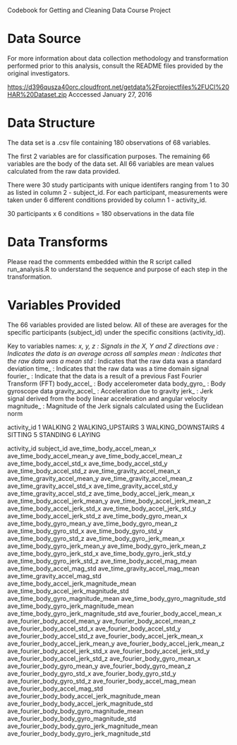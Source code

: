 Codebook for Getting and Cleaning Data Course Project

# Data Source
For more information about data collection methodology and transformation performed prior to this analysis, consult the README files provided by the original investigators.

https://d396qusza40orc.cloudfront.net/getdata%2Fprojectfiles%2FUCI%20HAR%20Dataset.zip
Acccessed January 27, 2016


# Data Structure
The data set is a .csv file containing 180 observations of 68 variables.

The first 2 variables are for classification purposes. The remaining 66 variables are the body of the data set. All 66 variables are mean values calculated from the raw data provided.

There were 30 study participants with unique identifers ranging from 1 to 30 as listed in column 2 - subject_id. For each participant, measurements were taken under 6 different conditions provided by column 1 - activity_id.

30 participants x 6 conditions = 180 observations in the data file


# Data Transforms
Please read the comments embedded within the R script called run_analysis.R to understand the sequence and purpose of each step in the transformation.


# Variables Provided
The 66 variables provided are listed below. All of these are averages for the specific participants (subject_id) under the specific consitions (activity_id).

Key to variables names:
_x, _y, _z : Signals in the X, Y and Z directions
ave_ : Indicates the data is an average across all samples
mean_ : Indicates that the raw data was a mean
std_ : Indicates that the raw data was a standard deviation
time_ : Indicates that the raw data was a time domain signal
fourier_ : Indicate that the data is a result of a previous Fast Fourier Transform (FFT)
body_accel_ : Body accelerometer data
body_gyro_ : Body gyroscope data
gravity_accel_ : Acceleration due to gravity
jerk_ : Jerk signal derived from the body linear acceleration and angular velocity 
magnitude_ : Magnitude of the Jerk signals calculated using the Euclidean norm


activity_id
1 WALKING
2 WALKING_UPSTAIRS
3 WALKING_DOWNSTAIRS
4 SITTING
5 STANDING
6 LAYING


activity_id 
subject_id
ave_time_body_accel_mean_x
ave_time_body_accel_mean_y
ave_time_body_accel_mean_z
ave_time_body_accel_std_x
ave_time_body_accel_std_y
ave_time_body_accel_std_z
ave_time_gravity_accel_mean_x
ave_time_gravity_accel_mean_y
ave_time_gravity_accel_mean_z
ave_time_gravity_accel_std_x
ave_time_gravity_accel_std_y
ave_time_gravity_accel_std_z
ave_time_body_accel_jerk_mean_x
ave_time_body_accel_jerk_mean_y
ave_time_body_accel_jerk_mean_z
ave_time_body_accel_jerk_std_x
ave_time_body_accel_jerk_std_y
ave_time_body_accel_jerk_std_z
ave_time_body_gyro_mean_x
ave_time_body_gyro_mean_y
ave_time_body_gyro_mean_z
ave_time_body_gyro_std_x
ave_time_body_gyro_std_y
ave_time_body_gyro_std_z
ave_time_body_gyro_jerk_mean_x
ave_time_body_gyro_jerk_mean_y
ave_time_body_gyro_jerk_mean_z
ave_time_body_gyro_jerk_std_x
ave_time_body_gyro_jerk_std_y
ave_time_body_gyro_jerk_std_z
ave_time_body_accel_mag_mean
ave_time_body_accel_mag_std
ave_time_gravity_accel_mag_mean
ave_time_gravity_accel_mag_std
ave_time_body_accel_jerk_magnitude_mean
ave_time_body_accel_jerk_magnitude_std
ave_time_body_gyro_magnitude_mean
ave_time_body_gyro_magnitude_std
ave_time_body_gyro_jerk_magnitude_mean
ave_time_body_gyro_jerk_magnitude_std
ave_fourier_body_accel_mean_x
ave_fourier_body_accel_mean_y
ave_fourier_body_accel_mean_z
ave_fourier_body_accel_std_x
ave_fourier_body_accel_std_y
ave_fourier_body_accel_std_z
ave_fourier_body_accel_jerk_mean_x
ave_fourier_body_accel_jerk_mean_y
ave_fourier_body_accel_jerk_mean_z
ave_fourier_body_accel_jerk_std_x
ave_fourier_body_accel_jerk_std_y
ave_fourier_body_accel_jerk_std_z
ave_fourier_body_gyro_mean_x
ave_fourier_body_gyro_mean_y
ave_fourier_body_gyro_mean_z
ave_fourier_body_gyro_std_x
ave_fourier_body_gyro_std_y
ave_fourier_body_gyro_std_z
ave_fourier_body_accel_mag_mean
ave_fourier_body_accel_mag_std
ave_fourier_body_body_accel_jerk_magnitude_mean
ave_fourier_body_body_accel_jerk_magnitude_std
ave_fourier_body_body_gyro_magnitude_mean
ave_fourier_body_body_gyro_magnitude_std
ave_fourier_body_body_gyro_jerk_magnitude_mean
ave_fourier_body_body_gyro_jerk_magnitude_std

